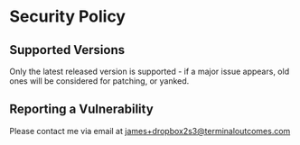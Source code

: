 # Security Policy

## Supported Versions

Only the latest released version is supported - if a major issue appears, old ones will be considered for patching, or yanked.

## Reporting a Vulnerability

Please contact me via email at james+dropbox2s3@terminaloutcomes.com